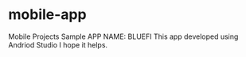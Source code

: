 # mobile-app
Mobile Projects Sample
APP NAME: BLUEFI
This app developed using Andriod Studio I hope it helps.
